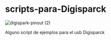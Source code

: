 # scripts-para-Digisparck

![digispark-pinout (2)](https://user-images.githubusercontent.com/86727519/200286897-837a0b7b-15c4-4742-b966-e3acbe8b87a0.jpg)

Alguno script de ejemplos para el usb Digisparck
